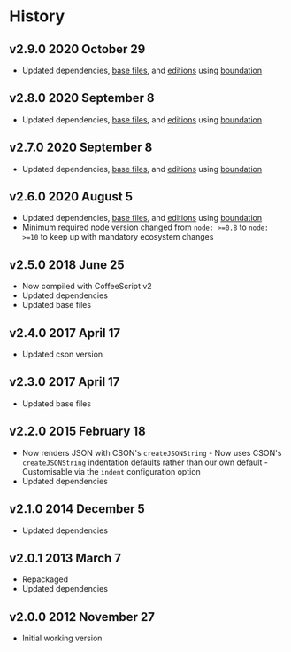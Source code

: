 # History

## v2.9.0 2020 October 29

-   Updated dependencies, [base files](https://github.com/bevry/base), and [editions](https://editions.bevry.me) using [boundation](https://github.com/bevry/boundation)

## v2.8.0 2020 September 8

-   Updated dependencies, [base files](https://github.com/bevry/base), and [editions](https://editions.bevry.me) using [boundation](https://github.com/bevry/boundation)

## v2.7.0 2020 September 8

-   Updated dependencies, [base files](https://github.com/bevry/base), and [editions](https://editions.bevry.me) using [boundation](https://github.com/bevry/boundation)

## v2.6.0 2020 August 5

-   Updated dependencies, [base files](https://github.com/bevry/base), and [editions](https://editions.bevry.me) using [boundation](https://github.com/bevry/boundation)
-   Minimum required node version changed from `node: >=0.8` to `node: >=10` to keep up with mandatory ecosystem changes

## v2.5.0 2018 June 25

-   Now compiled with CoffeeScript v2
-   Updated dependencies
-   Updated base files

## v2.4.0 2017 April 17

-   Updated cson version

## v2.3.0 2017 April 17

-   Updated base files

## v2.2.0 2015 February 18

-   Now renders JSON with CSON's `createJSONString` - Now uses CSON's `createJSONString` indentation defaults rather than our own default - Customisable via the `indent` configuration option
-   Updated dependencies

## v2.1.0 2014 December 5

-   Updated dependencies

## v2.0.1 2013 March 7

-   Repackaged
-   Updated dependencies

## v2.0.0 2012 November 27

-   Initial working version
